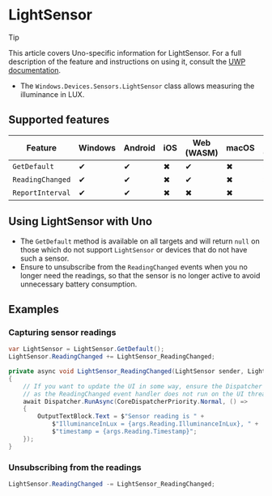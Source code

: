 # LightSensor

> [!TIP]
> This article covers Uno-specific information for LightSensor. For a full description of the feature and instructions on using it, consult the [UWP documentation](https://learn.microsoft.com/windows/uwp/devices-sensors/use-the-light-sensor).

 * The `Windows.Devices.Sensors.LightSensor` class allows measuring the illuminance in LUX. 

## Supported features

| Feature        |  Windows  | Android |  iOS  |  Web (WASM)  | macOS | Linux (Skia)  | Win 7 (Skia) | 
|---------------|-------|-------|-------|-------|-------|-------|-|
| `GetDefault`         | ✔ | ✔ | ✖ | ✔ | ✖ | ✖ | ✖ |
| `ReadingChanged` | ✔ | ✔ | ✖ | ✔ | ✖ | ✖| ✖ |
| `ReportInterval`     | ✔ | ✔ | ✖ | ✖ | ✖ | ✖ | ✖ |

## Using LightSensor with Uno
 
 * The `GetDefault` method is available on all targets and will return `null` on those which do not support `LightSensor` or devices that do not have such a sensor.
* Ensure to unsubscribe from the `ReadingChanged` events when you no longer need the readings, so that the sensor is no longer active to avoid unnecessary battery consumption.

## Examples

### Capturing sensor readings

```csharp
var LightSensor = LightSensor.GetDefault();
LightSensor.ReadingChanged += LightSensor_ReadingChanged;

private async void LightSensor_ReadingChanged(LightSensor sender, LightSensorReadingChangedEventArgs args)
{
    // If you want to update the UI in some way, ensure the Dispatcher is used,
    // as the ReadingChanged event handler does not run on the UI thread.
    await Dispatcher.RunAsync(CoreDispatcherPriority.Normal, () =>
    {
        OutputTextBlock.Text = $"Sensor reading is " +
            $"IlluminanceInLux = {args.Reading.IlluminanceInLux}, " + 
            $"timestamp = {args.Reading.Timestamp}";
    });
}
```

### Unsubscribing from the readings

```csharp
LightSensor.ReadingChanged -= LightSensor_ReadingChanged;
```